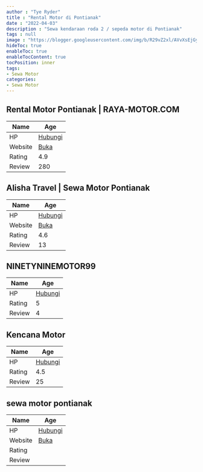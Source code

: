 ```yaml
---
author : "Tye Ryder"
title : "Rental Motor di Pontianak"
date : "2022-04-03"
description : "Sewa kendaraan roda 2 / sepeda motor di Pontianak"
tags : null
image : "https://blogger.googleusercontent.com/img/b/R29vZ2xl/AVvXsEjGySLPPkLB5EUyoKVT1b1lMSLuz4kSxZZ5pHYjzl7rCE5H_4668g6ZPp1wA5lqaVNLFsyhYra_BC1hNLdbWyISxFBB15TV58DyaiyBZa__xd9otoFlABFhltZqqWqmhgFYLIi1LmracQf0ZdFzBNtvDMYlVKDCsUU1iGJy_qxfV7JYIGukX28tYoW2IA/w300-h200/rental-motor-di-pontianak.png"
hideToc: true
enableToc: true
enableTocContent: true
tocPosition: inner
tags:
- Sewa Motor
categories:
- Sewa Motor
---
```



## Rental Motor Pontianak | RAYA-MOTOR.COM

Name | Age
--------|------
HP | [Hubungi](https://pcandroidplayer.blogspot.com/?clayads=https://getnumber.ndower.dev?phone=MDgxMjUzMjc5Mjky)
Website | [Buka](https://pcandroidplayer.blogspot.com/?clayads=aHR0cDovL3d3dy5yYXlhLW1vdG9yLmNvbS8=) 
Rating | 4.9
Review | 280


## Alisha Travel | Sewa Motor Pontianak

Name | Age
--------|------
HP | [Hubungi](https://pcandroidplayer.blogspot.com/?clayads=https://getnumber.ndower.dev?phone=MDg1MjIxMjQ3NzIy)
Website | [Buka](https://pcandroidplayer.blogspot.com/?clayads=aHR0cDovL3d3dy5zZXdhbW90b3Jwb250aWFuYWsuY29tLw==) 
Rating | 4.6
Review | 13


## NINETYNINEMOTOR99

Name | Age
--------|------
HP | [Hubungi](https://pcandroidplayer.blogspot.com/?clayads=https://getnumber.ndower.dev?phone=MDgxMjU2Nzg4OTg5)
Rating | 5
Review | 4


## Kencana Motor

Name | Age
--------|------
HP | [Hubungi](https://pcandroidplayer.blogspot.com/?clayads=https://getnumber.ndower.dev?phone=MDU2MTczNDM4OA==)
Rating | 4.5
Review | 25


## sewa motor pontianak

Name | Age
--------|------
HP | [Hubungi](https://pcandroidplayer.blogspot.com/?clayads=https://getnumber.ndower.dev?phone=MDgxMTU2MjM0NTk=)
Website | [Buka](https://pcandroidplayer.blogspot.com/?clayads=aHR0cDovL3d3dy5hYmFuZy1yZW50YWwuY29tLw==) 
Rating | 
Review | 


